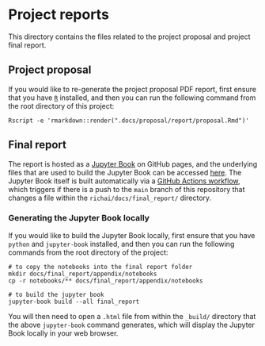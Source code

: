 # Project reports

This directory contains the files related to the project proposal and project final report.

## Project proposal

If you would like to re-generate the project proposal PDF report, first ensure that you have [`R`](https://www.r-project.org/) installed, and then you can run the following command from the root directory of this project:

`Rscript -e 'rmarkdown::render(".docs/proposal/report/proposal.Rmd")'`

## Final report

The report is hosted as a [Jupyter Book](https://jupyterbook.org/en/stable/intro.html) on GitHub pages, and the underlying files that are used to build the Jupyter Book can be accessed [here](https://github.com/TRIUMF-Capstone2022/richai/tree/main/docs/final_report).  The Jupyter Book itself is built automatically via a [GitHub Actions workflow](https://github.com/TRIUMF-Capstone2022/richai/blob/main/.github/workflows/final_report.yml), which triggers if there is a push to the `main` branch of this repository that changes a file within the `richai/docs/final_report/` directory.

### Generating the Jupyter Book locally

If you would like to build the Jupyter Book locally, first ensure that you have `python` and `jupyter-book` installed, and then you can run the following commands from the root directory of the project:

```
# to copy the notebooks into the final report folder
mkdir docs/final_report/appendix/notebooks
cp -r notebooks/** docs/final_report/appendix/notebooks

# to build the jupyter book
jupyter-book build --all final_report
```

You will then need to open a `.html` file from within the `_build/` directory that the above `jupyter-book` command generates, which will display the Jupyter Book locally in your web browser.